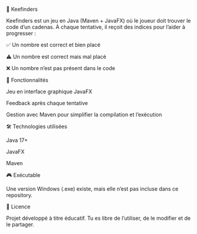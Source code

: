 🔐 Keefinders

Keefinders est un jeu en Java (Maven + JavaFX) où le joueur doit trouver le code d’un cadenas.
À chaque tentative, il reçoit des indices pour l’aider à progresser :

✅ Un nombre est correct et bien placé

⚠️ Un nombre est correct mais mal placé

❌ Un nombre n’est pas présent dans le code

🚀 Fonctionnalités

Jeu en interface graphique JavaFX

Feedback après chaque tentative

Gestion avec Maven pour simplifier la compilation et l’exécution

🛠️ Technologies utilisées

Java 17+

JavaFX

Maven

🎮 Exécutable

Une version Windows (.exe) existe, mais elle n’est pas incluse dans ce repository.


📜 Licence

Projet développé à titre éducatif.
Tu es libre de l’utiliser, de le modifier et de le partager.
